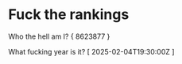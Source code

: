 # Fuck the rankings

Who the hell am I?
{ 8623877 }

What fucking year is it?
[ 2025-02-04T19:30:00Z ]
